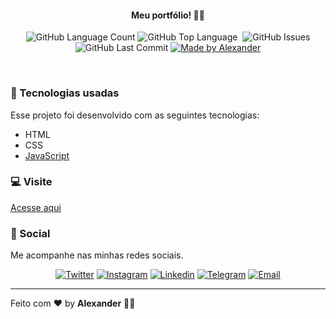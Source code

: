 <h4 align="center">

 <b>Meu portfólio!</b> 🤙🏾
</h4>
<p align="center">
    <img alt="GitHub Language Count" src="https://img.shields.io/github/languages/count/ialexanderbrito/ialexanderbrito.github.io?style=flat-square" />
  <img alt="GitHub Top Language" src="https://img.shields.io/github/languages/top/ialexanderbrito/ialexanderbrito.github.io?style=flat-square" />
  <img alt="" src="https://img.shields.io/github/repo-size/ialexanderbrito/ialexanderbrito.github.io?style=flat-square" />
  <img alt="GitHub Issues" src="https://img.shields.io/github/issues/ialexanderbrito/ialexanderbrito.github.io?style=flat-square" />
  <img alt="GitHub Last Commit" src="https://img.shields.io/github/last-commit/ialexanderbrito/ialexanderbrito.github.io?style=flat-square" />
 
  <a href="https://ialexanderbrito.com.br">
    <img alt="Made by Alexander" src="https://img.shields.io/badge/made%20by-Alexander-black?style=flat-square"></a>
</p>

<br>

### :rocket: Tecnologias usadas
Esse projeto foi desenvolvido com as seguintes tecnologias:
- HTML
- CSS
- [JavaScript](https://www.javascript.com/)

  
### 💻 Visite

[Acesse aqui](https://ialexanderbrito.com.br/)


### 📱 Social

Me acompanhe nas minhas redes sociais.

<p align="center">
  
 <a href="https://twitter.com/ialexanderbrito" target="_blank" > 
     <img alt="Twitter" src="https://img.shields.io/badge/-Twitter-9cf?style=flat-square&logo=Twitter&logoColor=white"></a> 
  
  <a href="https://instagram.com/ialexanderbrito" target="_blank" >
    <img alt="Instagram" src="https://img.shields.io/badge/-Instagram-ff2b8e?style=flat-square&logo=Instagram&logoColor=white"></a> 

  <a href="https://www.linkedin.com/in/ialexanderbrito/" target="_blank" >
    <img alt="Linkedin" src="https://img.shields.io/badge/-Linkedin-blue?style=flat-square&logo=Linkedin&logoColor=white"></a>
    
  <a href="https://t.me/ialexanderbrito" target="_blank" >
    <img alt="Telegram" src="https://img.shields.io/badge/-Telegram-blue?style=flat-square&logo=Telegram&logoColor=white"></a>
  
  <a href="mailto:ialexanderbrito@gmail.com" target="_blank" >
    <img alt="Email" src="https://img.shields.io/badge/-Email-c14438?style=flat-square&logo=Gmail&logoColor=white"></a>
    
</p>

---

Feito com ❤️ by **Alexander** 🤙🏾
